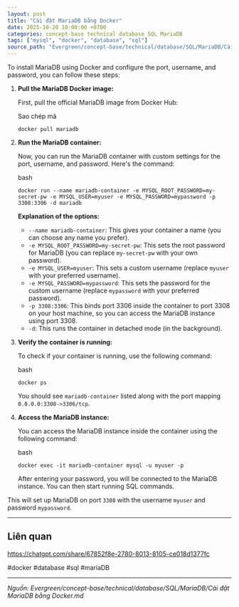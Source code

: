 ```yaml
---
layout: post
title: "Cài đặt MariaDB bằng Docker"
date: 2025-10-20 10:00:00 +0700
categories: concept-base technical database SQL MariaDB
tags: ["mysql", "docker", "database", "sql"]
source_path: "Evergreen/concept-base/technical/database/SQL/MariaDB/Cài đặt MariaDB bằng Docker.md"
---
```

To install MariaDB using Docker and configure the port, username, and password, you can follow these steps:

1. **Pull the MariaDB Docker image:**
    
    First, pull the official MariaDB image from Docker Hub:
    
    Sao chép mã
    
    `docker pull mariadb`
    
2. **Run the MariaDB container:**
    
    Now, you can run the MariaDB container with custom settings for the port, username, and password. Here's the command:
    
    bash
    
    `docker run --name mariadb-container -e MYSQL_ROOT_PASSWORD=my-secret-pw -e MYSQL_USER=myuser -e MYSQL_PASSWORD=mypassword -p 3308:3306 -d mariadb`
    
    **Explanation of the options:**
    
    - `--name mariadb-container`: This gives your container a name (you can choose any name you prefer).
    - `-e MYSQL_ROOT_PASSWORD=my-secret-pw`: This sets the root password for MariaDB (you can replace `my-secret-pw` with your own password).
    - `-e MYSQL_USER=myuser`: This sets a custom username (replace `myuser` with your preferred username).
    - `-e MYSQL_PASSWORD=mypassword`: This sets the password for the custom username (replace `mypassword` with your preferred password).
    - `-p 3308:3306`: This binds port 3306 inside the container to port 3308 on your host machine, so you can access the MariaDB instance using port 3308.
    - `-d`: This runs the container in detached mode (in the background).
3. **Verify the container is running:**
    
    To check if your container is running, use the following command:
    
    bash
    
    `docker ps`
    
    You should see `mariadb-container` listed along with the port mapping `0.0.0.0:3308->3306/tcp`.
    
4. **Access the MariaDB instance:**
    
    You can access the MariaDB instance inside the container using the following command:
    
    bash
    
    `docker exec -it mariadb-container mysql -u myuser -p`
    
    After entering your password, you will be connected to the MariaDB instance. You can then start running SQL commands.
    


This will set up MariaDB on port `3308` with the username `myuser` and password `mypassword`.


---
## Liên quan

https://chatgpt.com/share/67852f8e-2780-8013-8105-ce018d1377fc

#docker #database #sql #mariaDB

---
*Nguồn: Evergreen/concept-base/technical/database/SQL/MariaDB/Cài đặt MariaDB bằng Docker.md*